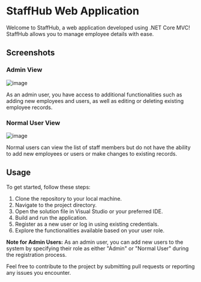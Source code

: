 # StaffHub Web Application

Welcome to StaffHub, a web application developed using .NET Core MVC! StaffHub allows you to manage employee details with ease.

## Screenshots

### Admin View
![image](https://github.com/sarang-m/StaffHub/assets/54987612/643720e3-58cc-4120-a50b-06ec397eea52)

As an admin user, you have access to additional functionalities such as adding new employees and users, as well as editing or deleting existing employee records.

### Normal User View
![image](https://github.com/sarang-m/StaffHub/assets/54987612/6d3c5e20-a691-4340-90e1-2eb6858c50a4)

Normal users can view the list of staff members but do not have the ability to add new employees or users or make changes to existing records.

## Usage

To get started, follow these steps:

1. Clone the repository to your local machine.
2. Navigate to the project directory.
3. Open the solution file in Visual Studio or your preferred IDE.
4. Build and run the application.
5. Register as a new user or log in using existing credentials.
6. Explore the functionalities available based on your user role.

**Note for Admin Users:** As an admin user, you can add new users to the system by specifying their role as either "Admin" or "Normal User" during the registration process.

Feel free to contribute to the project by submitting pull requests or reporting any issues you encounter.
